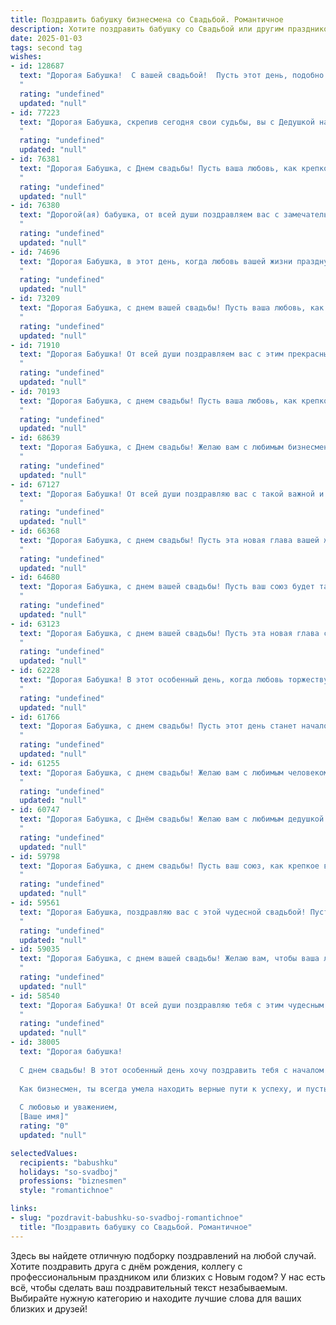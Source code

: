 ```yaml
---
title: Поздравить бабушку бизнесмена со Свадьбой. Романтичное
description: Хотите поздравить бабушку со Свадьбой или другим праздником? Наш ИИ создаст незабываемое поздравление, а вы обязательно выделитесь среди других.  
date: 2025-01-03
tags: second tag
wishes:
- id: 128687
  text: "Дорогая Бабушка!  С вашей свадьбой!  Пусть этот день, подобно драгоценному камню, хранит в себе всю теплоту ваших чувств, всю глубину вашей любви,  пронесённой через годы.  Вы – образец истинной романтики,  женщины, которая умеет строить не только успешный бизнес, но и  крепкую, нежную семейную империю.  Пусть ваша любовь сияет ярче, чем любые бриллианты, и дарит вам счастье на долгие-долгие годы!
  "
  rating: "undefined"
  updated: "null"
- id: 77223
  text: "Дорогая Бабушка, скрепив сегодня свои судьбы, вы с Дедушкой написали новую главу в вашей прекрасной истории любви! Пусть ваш бизнес процветает, а семейный очаг всегда будет полон тепла и радости! Счастья вам и долгих лет совместной жизни!
  "
  rating: "undefined"
  updated: "null"
- id: 76381
  text: "Дорогая Бабушка, с Днем свадьбы! Пусть ваша любовь, как крепкое вино, с годами становится только богаче и ароматнее. Желаю вам бесконечного счастья, нежности и взаимопонимания! Пусть ваша семейная жизнь будет полна романтики, как в тот самый день, когда вы сказали \"Да!\"
  "
  rating: "undefined"
  updated: "null"
- id: 76380
  text: "Дорогой(ая) бабушка, от всей души поздравляем вас с замечательным событием! Ваша свадьба - это символ вечной любви и преданности, и мы желаем вам долгих лет счастья и благополучия, чтобы ваша жизнь всегда была полна любви, радости и взаимопонимания.
  "
  rating: "undefined"
  updated: "null"
- id: 74696
  text: "Дорогая Бабушка, в этот день, когда любовь вашей жизни празднует свою свадьбу, пусть ваша душа наполнится счастьем и гордостью! Вы – невероятная женщина, успешный бизнесмен,  и ваша любовь, как драгоценная нить, сплетает две судьбы в одно целое. Пусть ваш путь будет сияющим, полным радости и гармонии!
  "
  rating: "undefined"
  updated: "null"
- id: 73209
  text: "Дорогая Бабушка, с днем вашей свадьбы! Пусть ваша любовь, как крепкое вино, с годами становится только слаще и богаче. Желаю вам долгих лет счастья и благополучия, чтобы ваши сердца бились в унисон, а глаза сияли от любви. Пусть ваш дом всегда будет полон радости, тепла и нежности.
  "
  rating: "undefined"
  updated: "null"
- id: 71910
  text: "Дорогая Бабушка! От всей души поздравляем вас с этим прекрасным днем! Желаем вам, чтобы ваша любовь, подобно драгоценному камню, сияла ярче с каждым годом!
  "
  rating: "undefined"
  updated: "null"
- id: 70193
  text: "Дорогая Бабушка, с днем свадьбы! Пусть ваша любовь, как крепкое вино, с годами становится только слаще и благороднее. Желаю вам долгих, счастливых лет в объятиях друг друга, чтобы каждый день был наполнен нежностью, заботой и романтикой!
  "
  rating: "undefined"
  updated: "null"
- id: 68639
  text: "Дорогая Бабушка, с Днем свадьбы! Желаю вам с любимым бизнесменом бесконечного счастья, процветания и любви, которая с каждым годом будет только крепче. Пусть ваша семейная жизнь будет полна романтики, взаимопонимания и нежных чувств.
  "
  rating: "undefined"
  updated: "null"
- id: 67127
  text: "Дорогая Бабушка! От всей души поздравляю вас с такой важной и красивой датой - вашей свадьбой!  Желаю, чтобы ваше счастье и любовь только крепли со временем, чтобы каждый день вашей жизни был наполнен теплом и радостью. Пусть ваша совместная жизнь станет для вас настоящим праздником, полным романтики и ярких моментов! С праздником!
  "
  rating: "undefined"
  updated: "null"
- id: 66368
  text: "Дорогая Бабушка, с днем свадьбы! Пусть эта новая глава вашей жизни будет наполнена любовью, счастьем и процветанием. Желаю вам бесконечной нежности, взаимного уважения и много-много лет, проведенных в объятиях друг друга. Пусть ваша семейная история будет богата яркими и незабываемыми событиями, а бизнес процветает, принося вам только радость и благополучие!
  "
  rating: "undefined"
  updated: "null"
- id: 64680
  text: "Дорогая Бабушка, с днем вашей свадьбы! Пусть ваш союз будет таким же крепким и полным любви, как вы оба в течение долгих лет. Желаю вам бесконечного счастья, здоровья и процветания в вашем бизнесе. Пусть ваша любовь сияет ярче, чем звезды!
  "
  rating: "undefined"
  updated: "null"
- id: 63123
  text: "Дорогая Бабушка, с днем вашей свадьбы! Пусть эта новая глава станет для вас самым романтичным и счастливым периодом в жизни. Желаем вам бесконечной любви, крепкого здоровья и процветания. Будьте всегда рядом, поддерживая друг друга, как настоящие бизнесмены строят успешное будущее.
  "
  rating: "undefined"
  updated: "null"
- id: 62228
  text: "Дорогая Бабушка! В этот особенный день, когда любовь торжествует, мы от всей души желаем Вам и Вашему избраннику океан счастья, безоблачное небо над головой и бесконечную нежность в ваших сердцах! Пусть ваш семейный бизнес процветает, а каждый день будет наполнен радостью и теплотой! С любовью, ваши родные.
  "
  rating: "undefined"
  updated: "null"
- id: 61766
  text: "Дорогая Бабушка, с днем свадьбы! Пусть этот день станет началом новой, счастливой главы в вашей жизни, полной любви, радости и нежных моментов. Желаю вам бесконечного счастья, крепкого здоровья, процветания и взаимопонимания. Пусть ваша любовь будет яркой, как бизнес, которым ты занимаешься, и крепкой, как ваша семейная история.
  "
  rating: "undefined"
  updated: "null"
- id: 61255
  text: "Дорогая Бабушка, с днем свадьбы! Желаю вам с любимым человеком бесконечного счастья, нежности и любви, чтобы ваши глаза сияли от радости, а сердца бились в унисон. Пусть ваш бизнес процветает, а дом наполнится теплом, ароматом счастья и детским смехом!
  "
  rating: "undefined"
  updated: "null"
- id: 60747
  text: "Дорогая Бабушка, с Днём свадьбы! Желаю вам с любимым дедушкой много лет счастья, любви и благополучия! Пусть ваш бизнес процветает, а ваша семейная крепость будет полна радости и тепла.
  "
  rating: "undefined"
  updated: "null"
- id: 59798
  text: "Дорогая Бабушка, с днем свадьбы! Пусть ваш союз, как крепкое вино, с годами становится только слаще, а любовь, как драгоценный камень, будет сиять ярче с каждым днем!
  "
  rating: "undefined"
  updated: "null"
- id: 59561
  text: "Дорогая Бабушка, поздравляю вас с этой чудесной свадьбой! Пусть ваша любовь, как крепкое вино, только с годами становится слаще и ароматнее. Желаю вам счастья, благополучия и долгих, счастливых лет, полных радости и любви!
  "
  rating: "undefined"
  updated: "null"
- id: 59035
  text: "Дорогая Бабушка, с днем вашей свадьбы! Желаю вам, чтобы ваша любовь оставалась такой же сильной и страстной, как в день вашей встречи. Пусть ваша семейная жизнь будет наполнена счастьем, радостью и благополучием. Вы - замечательный пример любви и преданности, и я горжусь тем, что вы мои родные. Желаю вам долгих лет вместе и пусть ваше сердце всегда будет биться в унисон!
  "
  rating: "undefined"
  updated: "null"
- id: 58540
  text: "Дорогая Бабушка! От всей души поздравляю тебя с этим чудесным днем! Счастья, любви и благополучия в вашей новой семье! Пусть ваш бизнес процветает, а любовь только крепнет с каждым годом!
  "
  rating: "undefined"
  updated: "null"
- id: 38005
  text: "Дорогая бабушка!
  
  С днем свадьбы! В этот особенный день хочу поздравить тебя с началом новой главы в твоей жизни. Пусть ваша любовь цветет, как прекрасный цветок, принося радость и вдохновение каждый день. Ты вложила в наш дом тепло и заботу, и теперь пусть твоя жизнь будет полна волшебства и счастья.
  
  Как бизнесмен, ты всегда умела находить верные пути к успеху, и пусть в семейной жизни вам удастся создать гармонию, как в самых успешных сделках. Желаю, чтобы каждый день был полон нежности, поддержки и общей мечты.
  
  С любовью и уважением,
  [Ваше имя]"
  rating: "0"
  updated: "null"

selectedValues:
  recipients: "babushku"
  holidays: "so-svadboj"
  professions: "biznesmen"
  style: "romantichnoe"

links:
- slug: "pozdravit-babushku-so-svadboj-romantichnoe"
  title: "Поздравить бабушку со Свадьбой. Романтичное"
---
```


Здесь вы найдете отличную подборку поздравлений на любой случай. 
Хотите поздравить друга с днём рождения, коллегу с профессиональным праздником или близких с Новым годом? У нас есть всё, чтобы сделать ваш поздравительный текст незабываемым. Выбирайте нужную категорию и находите лучшие слова для ваших близких и друзей!
